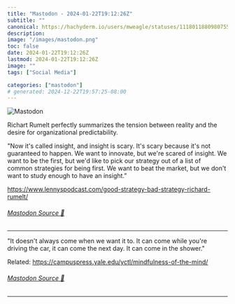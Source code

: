 ```yaml
---
title: "Mastodon - 2024-01-22T19:12:26Z"
subtitle: ""
canonical: https://hachyderm.io/users/mweagle/statuses/111801188098075577
description:
image: "/images/mastodon.png"
toc: false
date: 2024-01-22T19:12:26Z
lastmod: 2024-01-22T19:12:26Z
image: ""
tags: ["Social Media"]

categories: ["mastodon"]
# generated: 2024-12-22T19:57:25-08:00
---
```

![Mastodon](/images/mastodon.png)

<p>Richart Rumelt perfectly summarizes the tension between reality and the desire for organizational predictability.</p><p>&quot;Now it&#39;s called insight, and insight is scary. It&#39;s scary because it&#39;s not guaranteed to happen. We want to innovate, but we&#39;re scared of insight. We want to be the first, but we&#39;d like to pick our strategy out of a list of common strategies for being first. We want to beat the market, but we don&#39;t want to study enough to have an insight.”</p><p><a href="https://www.lennyspodcast.com/good-strategy-bad-strategy-richard-rumelt/" target="_blank" rel="nofollow noopener noreferrer" translate="no"><span class="invisible">https://www.</span><span class="ellipsis">lennyspodcast.com/good-strateg</span><span class="invisible">y-bad-strategy-richard-rumelt/</span></a></p>


###### [Mastodon Source 🐘](https://hachyderm.io/@mweagle/111801188098075577)

___

<p>&quot;It doesn&#39;t always come when we want it to. It can come while you&#39;re driving the car, it can come the next day. It can come in the shower.&quot;</p><p>Related: <a href="https://campuspress.yale.edu/yctl/mindfulness-of-the-mind/" target="_blank" rel="nofollow noopener noreferrer" translate="no"><span class="invisible">https://</span><span class="ellipsis">campuspress.yale.edu/yctl/mind</span><span class="invisible">fulness-of-the-mind/</span></a></p>


###### [Mastodon Source 🐘](https://hachyderm.io/@mweagle/111801200420186843)

___
